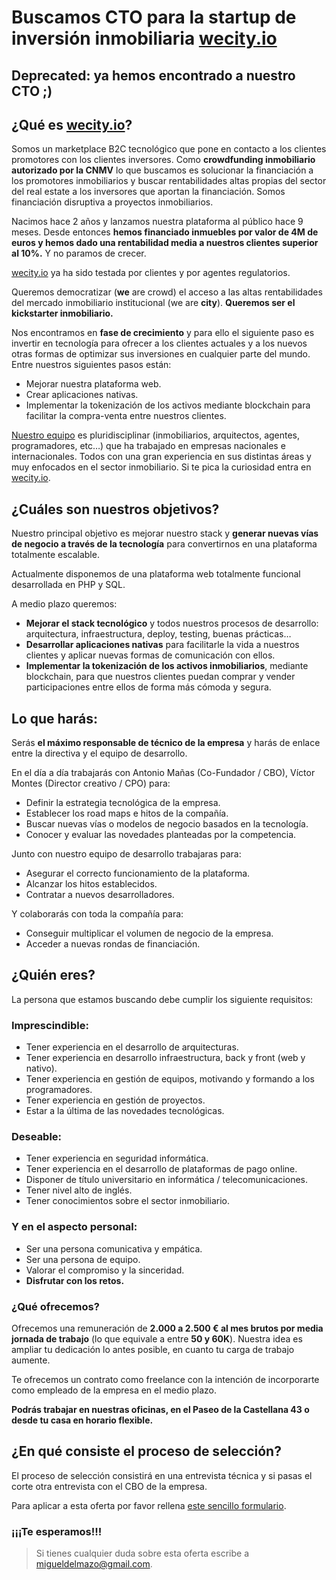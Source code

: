 # Buscamos CTO para la startup de inversión inmobiliaria [wecity.io](https://wecity.io)

## Deprecated: ya hemos encontrado a nuestro CTO ;)

## ¿Qué es [wecity.io](https://wecity.io)?

Somos un marketplace B2C tecnológico que pone en contacto a los clientes promotores con los clientes inversores. Como **crowdfunding inmobiliario autorizado por la CNMV** lo que buscamos es solucionar la financiación a los promotores inmobiliarios y buscar rentabilidades altas propias del sector del real estate a los inversores que aportan la financiación. Somos financiación disruptiva a proyectos inmobiliarios.

Nacimos hace 2 años y lanzamos nuestra plataforma al público hace 9 meses. Desde entonces **hemos financiado inmuebles por valor de 4M de euros y hemos dado una rentabilidad media a nuestros clientes superior al 10%.** Y no paramos de crecer.

[wecity.io](https://wecity.io) ya ha sido testada por clientes y por agentes regulatorios.

Queremos democratizar (**we** are crowd) el acceso a las altas rentabilidades del mercado inmobiliario institucional (we are **city**). **Queremos ser el kickstarter inmobiliario.**

Nos encontramos en **fase de crecimiento** y para ello el siguiente paso es invertir en tecnología para ofrecer a los clientes actuales y a los nuevos otras formas de optimizar sus inversiones en cualquier parte del mundo. Entre nuestros siguientes pasos están:

- Mejorar nuestra plataforma web.
- Crear aplicaciones nativas.
- Implementar la tokenización de los activos mediante blockchain para facilitar la compra-venta entre nuestros clientes.

[Nuestro equipo](https://www.wecity.io/es/equipo/) es pluridisciplinar (inmobiliarios, arquitectos, agentes, programadores, etc…) que ha trabajado en empresas nacionales e internacionales. Todos con una gran experiencia en sus distintas áreas y muy enfocados en el sector inmobiliario. Si te pica la curiosidad entra en [wecity.io](https://wecity.io).

## ¿Cuáles son nuestros objetivos?

Nuestro principal objetivo es mejorar nuestro stack y **generar nuevas vías de negocio a través de la tecnología** para convertirnos en una plataforma totalmente escalable.

Actualmente disponemos de una plataforma web totalmente funcional desarrollada en PHP y SQL.

A medio plazo queremos:

- **Mejorar el stack tecnológico** y todos nuestros procesos de desarrollo: arquitectura, infraestructura, deploy, testing, buenas prácticas…
- **Desarrollar aplicaciones nativas** para facilitarle la vida a nuestros clientes y aplicar nuevas formas de comunicación con ellos.
- **Implementar la tokenización de los activos inmobiliarios**, mediante blockchain, para que nuestros clientes puedan comprar y vender participaciones entre ellos de forma más cómoda y segura.

## Lo que harás:

Serás **el máximo responsable de técnico de la empresa** y harás de enlace entre la directiva y el equipo de desarrollo.

En el día a día trabajarás con Antonio Mañas (Co-Fundador / CBO), Víctor Montes (Director creativo / CPO) para:

- Definir la estrategia tecnológica de la empresa.
- Establecer los road maps e hitos de la compañía.
- Buscar nuevas vías o modelos de negocio basados en la tecnología.
- Conocer y evaluar las novedades planteadas por la competencia.

Junto con nuestro equipo de desarrollo trabajaras para:

- Asegurar el correcto funcionamiento de la plataforma.
- Alcanzar los hitos establecidos.
- Contratar a nuevos desarrolladores.

Y colaborarás con toda la compañía para:

- Conseguir multiplicar el volumen de negocio de la empresa.
- Acceder a nuevas rondas de financiación.

## ¿Quién eres?

La persona que estamos buscando debe cumplir los siguiente requisitos:

### Imprescindible:

- Tener experiencia en el desarrollo de arquitecturas.
- Tener experiencia en desarrollo infraestructura, back y front (web y nativo).
- Tener experiencia en gestión de equipos, motivando y formando a los programadores.
- Tener experiencia en gestión de proyectos.
- Estar a la última de las novedades tecnológicas.

### Deseable:

- Tener experiencia en seguridad informática.
- Tener experiencia en el desarrollo de plataformas de pago online.
- Disponer de título universitario en informática / telecomunicaciones.
- Tener nivel alto de inglés.
- Tener conocimientos sobre el sector inmobiliario.

### Y en el aspecto personal:

- Ser una persona comunicativa y empática.
- Ser una persona de equipo.
- Valorar el compromiso y la sinceridad.
- **Disfrutar con los retos.**

### ¿Qué ofrecemos?

Ofrecemos una remuneración de **2.000 a 2.500 € al mes brutos por media jornada de trabajo** (lo que equivale a entre **50 y 60K**). Nuestra idea es ampliar tu dedicación lo antes posible, en cuanto tu carga de trabajo aumente.

Te ofrecemos un contrato como freelance con la intención de incorporarte como empleado de la empresa en el medio plazo.

**Podrás trabajar en nuestras oficinas, en el Paseo de la Castellana 43 o desde tu casa en horario flexible.**

## ¿En qué consiste el proceso de selección?

El proceso de selección consistirá en una entrevista técnica y si pasas el corte otra entrevista con el CBO de la empresa.

Para aplicar a esta oferta por favor rellena [este sencillo formulario](https://forms.gle/nPgXyqvjcFqMdcn48).

### ¡¡¡Te esperamos!!!

> Si tienes cualquier duda sobre esta oferta escribe a migueldelmazo@gmail.com.

